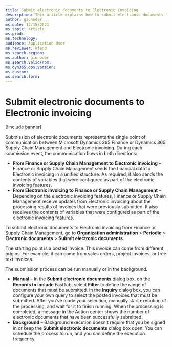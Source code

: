 ```yaml
---
title: Submit electronic documents to Electronic invoicing
description: This article explains how to submit electronic documents to the Electronic invoicing service.
author: gionoder
ms.date: 12/15/2021
ms.topic: article
ms.prod: 
ms.technology: 
audience: Application User
ms.reviewer: kfend
ms.search.region: 
ms.author: gionoder
ms.search.validFrom: 
ms.dyn365.ops.version: 
ms.custom: 
ms.search.form: 
---
```


# Submit electronic documents to Electronic invoicing

[!include [banner](../includes/banner.md)]

Submission of electronic documents represents the single point of communication between Microsoft Dynamics 365 Finance or Dynamics 365 Supply Chain Management and Electronic invoicing. During each submission event, the communication flows in both directions:

- **From Finance or Supply Chain Management to Electronic invoicing** – Finance or Supply Chain Management sends the financial data to Electronic invoicing in a unified structure. As required, it also sends the contents of variables that were configured as part of the electronic invoicing features.
- **From Electronic invoicing to Finance or Supply Chain Management** – Depending on the electronic invoicing features, Finance or Supply Chain Management receive updates from Electronic invoicing about the processing results of invoices that were previously submitted. It also receives the contents of variables that were configured as part of the electronic invoicing features.

To submit electronic documents to Electronic invoicing from Finance or Supply Chain Management, go to **Organization administration** \> **Periodic** \> **Electronic documents** \> **Submit electronic documents**.

The starting point is a posted invoice. This invoice can come from different origins. For example, it can come from sales orders, project invoices, or free text invoices.

The submission process can be run manually or in the background.

- **Manual** – In the **Submit electronic documents** dialog box, on the **Records to include** FastTab, select **Filter** to define the range of documents that must be submitted. In the **Inquiry** dialog box, you can configure your own query to select the posted invoices that must be submitted. After you've made your selection, manually start execution of the processing, and wait for it to finish running. When the processing is completed, a message in the Action center shows the number of electronic documents that have been successfully submitted.
- **Background** – Background execution doesn't require that you be signed in or keep the **Submit electronic documents** dialog box open. You can schedule the process to run, and you can define the execution frequency.

